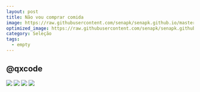 ```yaml
---
layout: post
title: Não vou comprar comida
image: https://raw.githubusercontent.com/senapk/senapk.github.io/master/base/000/imgs/img.jpg
optimized_image: https://raw.githubusercontent.com/senapk/senapk.github.io/master/base/.thumb/000/Readme.jpg
category: Seleção
tags:
  - empty
---
```

<!-- DON'T EDIT THIS FILE, GENERATED BY SCRIPT -->
<!-- DON'T EDIT THIS FILE, GENERATED BY SCRIPT -->
<!-- DON'T EDIT THIS FILE, GENERATED BY SCRIPT -->
<!-- DON'T EDIT THIS FILE, GENERATED BY SCRIPT -->
<!-- DON'T EDIT THIS FILE, GENERATED BY SCRIPT -->
## @qxcode


![](https://raw.githubusercontent.com/senapk/senapk.github.io/master/base/000/__capa.jpg)
![](https://raw.githubusercontent.com/senapk/senapk.github.io/master/base/000/imgs/img.jpg)
![](https://raw.githubusercontent.com/senapk/senapk.github.io/master/base/000/imgs/img.jpg)
![](https://raw.githubusercontent.com/senapk/senapk.github.io/master/base/000/imgs/img.jpg)
